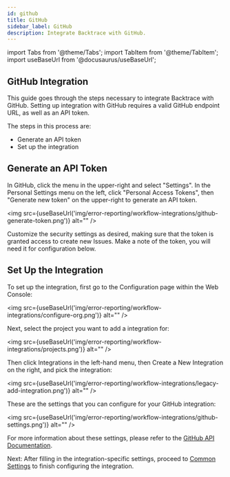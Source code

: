 ```yaml
---
id: github
title: GitHub
sidebar_label: GitHub
description: Integrate Backtrace with GitHub.
---
```

import Tabs from '@theme/Tabs';
import TabItem from '@theme/TabItem';
import useBaseUrl from '@docusaurus/useBaseUrl';

## GitHub Integration
This guide goes through the steps necessary to integrate Backtrace with GitHub. Setting up integration with GitHub requires a valid GitHub endpoint URL, as well as an API token.

The steps in this process are:
- Generate an API token
- Set up the integration

## Generate an API Token
In GitHub, click the menu in the upper-right and select "Settings". In the Personal Settings menu on the left, click "Personal Access Tokens", then "Generate new token" on the upper-right to generate an API token.

<img src={useBaseUrl('img/error-reporting/workflow-integrations/github-generate-token.png')} alt="" />

Customize the security settings as desired, making sure that the token is granted access to create new Issues. Make a note of the token, you will need it for configuration below.

## Set Up the Integration
To set up the integration, first go to the Configuration page within the Web Console:

<img src={useBaseUrl('img/error-reporting/workflow-integrations/configure-org.png')} alt="" />

Next, select the project you want to add a integration for:

<img src={useBaseUrl('img/error-reporting/workflow-integrations/projects.png')} alt="" />

Then click Integrations in the left-hand menu, then Create a New Integration on the right, and pick the integration:

<img src={useBaseUrl('img/error-reporting/workflow-integrations/legacy-add-integration.png')} alt="" />

These are the settings that you can configure for your GitHub integration:

<img src={useBaseUrl('img/error-reporting/workflow-integrations/github-settings.png')} alt="" />

For more information about these settings, please refer to the [GitHub API Documentation](https://developer.github.com/enterprise/2.3/v3/issues/#create-an-issue).

Next: After filling in the integration-specific settings, proceed to [Common Settings](/error-reporting/workflow-integrations/common-settings) to finish configuring the integration.
